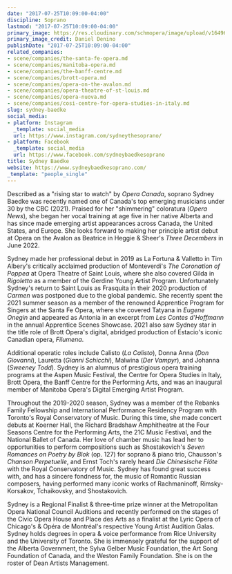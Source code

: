 ```yaml
---
date: "2017-07-25T10:09:00-04:00"
discipline: Soprano
lastmod: "2017-07-25T10:09:00-04:00"
primary_image: https://res.cloudinary.com/schmopera/image/upload/v1649696279/media/2022/04/SydneyBaedke_qz4jan.jpg
primary_image_credit: Daniel Denino
publishDate: "2017-07-25T10:09:00-04:00"
related_companies:
- scene/companies/the-santa-fe-opera.md
- scene/companies/manitoba-opera.md
- scene/companies/the-banff-centre.md
- scene/companies/brott-opera.md
- scene/companies/opera-on-the-avalon.md
- scene/companies/opera-theatre-of-st-louis.md
- scene/companies/opera-nuova.md
- scene/companies/cosi-centre-for-opera-studies-in-italy.md
slug: sydney-baedke
social_media:
- platform: Instagram
  _template: social_media
  url: https://www.instagram.com/sydneythesoprano/
- platform: Facebook
  _template: social_media
  url: https://www.facebook.com/sydneybaedkesoprano
title: Sydney Baedke
website: https://www.sydneybaedkesoprano.com/
_template: "people_single"
---
```

Described as a "rising star to watch" by _Opera Canada_, soprano Sydney Baedke was recently named one of Canada's top emerging musicians under 30 by the CBC (2021). Praised for her "shimmering" coloratura (_Opera News_), she began her vocal training at age five in her native Alberta and has since made emerging artist appearances across Canada, the United States, and Europe. She looks forward to making her principle artist debut at Opera on the Avalon as Beatrice in Heggie & Sheer's _Three Decembers_ in June 2022.

Sydney made her professional debut in 2019 as La Fortuna & Valletto in Tim Albery's critically acclaimed production of Monteverdi's _The Coronation of Poppea_ at Opera Theatre of Saint Louis, where she also covered Gilda in _Rigoletto_ as a member of the Gerdine Young Artist Program. Unfortunately Sydney's return to Saint Louis as Frasquita in their 2020 production of _Carmen_ was postponed due to the global pandemic. She recently spent the 2021 summer season as a member of the renowned Apprentice Program for Singers at the Santa Fe Opera, where she covered Tatyana in _Eugene Onegin_ and appeared as Antonia in an excerpt from _Les Contes d'Hoffmann_ in the annual Apprentice Scenes Showcase. 2021 also saw Sydney star in the title role of Brott Opera's digital, abridged production of Estacio's iconic Canadian opera, _Filumena_.

Additional operatic roles include Calisto (_La Calisto_), Donna Anna (_Don Giovanni_), Lauretta (_Gianni Schicchi_), Malwina (_Der Vampyr_), and Johanna (_Sweeney Todd_). Sydney is an alumnus of prestigious opera training programs at the Aspen Music Festival, the Centre for Opera Studies in Italy, Brott Opera, the Banff Centre for the Performing Arts, and was an inaugural member of Manitoba Opera's Digital Emerging Artist Program.

Throughout the 2019-2020 season, Sydney was a member of the Rebanks Family Fellowship and International Performance Residency Program with Toronto's Royal Conservatory of Music. During this time, she made concert debuts at Koerner Hall, the Richard Bradshaw Amphitheatre at the Four Seasons Centre for the Performing Arts, the 21C Music Festival, and the National Ballet of Canada. Her love of chamber music has lead her to opportunities to perform compositions such as Shostakovich's _Seven Romances on Poetry by Blok_ (op. 127) for soprano &amp; piano trio, Chausson's _Chanson Perpetuelle_, and Ernst Toch's rarely heard _Die Chinesische Flöte_ with the Royal Conservatory of Music. Sydney has found great success with, and has a sincere fondness for, the music of Romantic Russian composers, having performed many iconic works of Rachmaninoff, Rimsky-Korsakov, Tchaikovsky, and Shostakovich.

Sydney is a Regional Finalist & three-time prize winner at the Metropolitan Opera National Council Auditions and recently performed on the stages of the Civic Opera House and Place des Arts as a finalist at the Lyric Opera of Chicago's & Opéra de Montréal's respective Young Artist Audition Galas. Sydney holds degrees in opera & voice performance from Rice University and the University of Toronto. She is immensely grateful for the support of the Alberta Government, the Sylva Gelber Music Foundation, the Art Song Foundation of Canada, and the Weston Family Foundation. She is on the roster of Dean Artists Management.